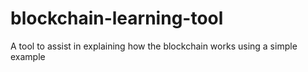# blockchain-learning-tool
A tool to assist in explaining how the blockchain works using a simple example
